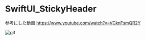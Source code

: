 # SwiftUI_StickyHeader

参考にした動画
https://www.youtube.com/watch?v=VCknFsmQR2Y


![gif](https://media.giphy.com/media/v1.Y2lkPTc5MGI3NjExYzIyNjhlODI0ZjA2NzI0ZWY2ZjY4ZmE5NzVkNjQxYTU5ZDNlMzUwZSZlcD12MV9pbnRlcm5hbF9naWZzX2dpZklkJmN0PWc/GXd5KEfnVVMhUsQ4im/giphy.gif)
